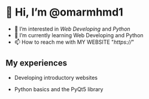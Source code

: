 #  👋 Hi, I’m @omarmhmd1
- 👀 I’m interested in *Web Developing* and *Python*
- 🌱 I’m currently learning Web Developing and Python
- 📫 How to reach me with MY WEBSITE "*https://*"

## My experiences

- Developing introductory websites 
  
- Python basics and the PyQt5 library

<!---
omarmhmd1/omarmhmd1 is a ✨ special ✨ repository because its `README.md` (this file) appears on your GitHub profile.
You can click the Preview link to take a look at your changes.
--->
